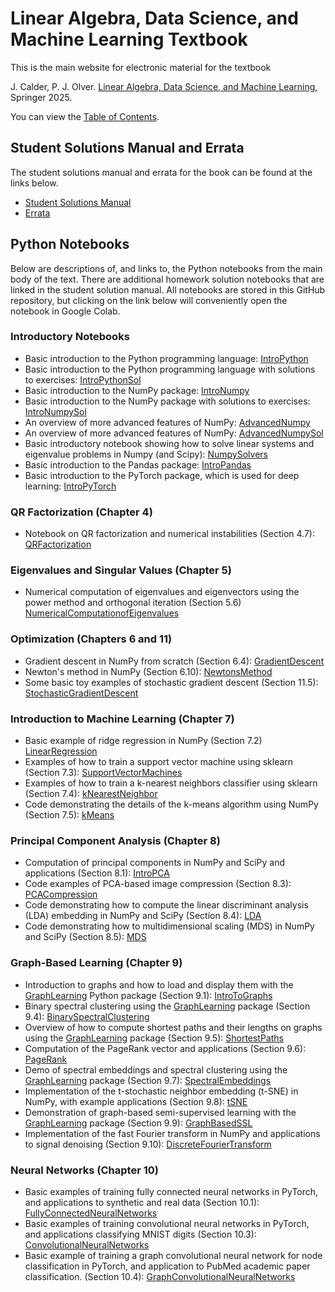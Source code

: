 # Linear Algebra, Data Science, and Machine Learning Textbook

This is the main website for electronic material for the textbook

J. Calder, P. J. Olver. [Linear Algebra, Data Science, and Machine Learning](https://link.springer.com/book/9783031937637), Springer 2025.

You can view the [Table of Contents](https://raw.githubusercontent.com/jwcalder/LAML/main/contents.pdf).

## Student Solutions Manual and Errata

The student solutions manual and errata for the book can be found at the links below.

* [Student Solutions Manual](https://raw.githubusercontent.com/jwcalder/LAML/main/SSM.pdf)
* [Errata](https://raw.githubusercontent.com/jwcalder/LAML/main/errata.pdf)

## Python Notebooks

Below are descriptions of, and links to, the Python notebooks from the main body of the text. There are additional homework solution notebooks that are linked in the student solution manual. All notebooks are stored in this GitHub repository, but clicking on the link below will conveniently open the notebook in Google Colab. 

### Introductory Notebooks
* Basic introduction to the Python programming language:
        [IntroPython](https://colab.research.google.com/github/jwcalder/LAML/blob/main/Python/Intro/IntroPython.ipynb)
* Basic introduction to the Python programming language with solutions to exercises:
        [IntroPythonSol](https://colab.research.google.com/github/jwcalder/LAML/blob/main/Python/Intro/IntroPythonSol.ipynb) 
* Basic introduction to the NumPy package:
        [IntroNumpy](https://colab.research.google.com/github/jwcalder/LAML/blob/main/Python/Intro/IntroNumpy.ipynb)
* Basic introduction to the NumPy package with solutions to exercises:
        [IntroNumpySol](https://colab.research.google.com/github/jwcalder/LAML/blob/main/Python/Intro/IntroNumpySol.ipynb)
* An overview of more advanced features of NumPy:
        [AdvancedNumpy](https://colab.research.google.com/github/jwcalder/LAML/blob/main/Python/Intro/AdvancedNumpy.ipynb)
* An overview of more advanced features of NumPy:
        [AdvancedNumpySol](https://colab.research.google.com/github/jwcalder/LAML/blob/main/Python/Intro/AdvancedNumpySol.ipynb)
* Basic introductory notebook showing how to solve linear systems and eigenvalue problems in Numpy (and Scipy):
        [NumpySolvers](https://colab.research.google.com/github/jwcalder/LAML/blob/main/Python/Intro/NumpySolvers.ipynb) 
* Basic introduction to the Pandas package:
        [IntroPandas](https://colab.research.google.com/github/jwcalder/LAML/blob/main/Python/IntroML/IntroPandas.ipynb)
* Basic introduction to the PyTorch package, which is used for deep learning:
        [IntroPyTorch](https://colab.research.google.com/github/jwcalder/LAML/blob/main/Python/NeuralNetworks/IntroPyTorch.ipynb)

### QR Factorization (Chapter 4)
* Notebook on QR factorization and numerical instabilities (Section 4.7):
        [QRFactorization](https://colab.research.google.com/github/jwcalder/LAML/blob/main/Python/Homework/QRFactorization.ipynb)

### Eigenvalues and Singular Values (Chapter 5)
* Numerical computation of eigenvalues and eigenvectors using the power method and orthogonal iteration (Section 5.6)
        [NumericalComputationofEigenvalues](https://colab.research.google.com/github/jwcalder/LAML/blob/main/Python/Homework/NumericalComputationofEigenvalues.ipynb)

### Optimization (Chapters 6 and 11)
* Gradient descent in NumPy from scratch (Section 6.4):
        [GradientDescent](https://colab.research.google.com/github/jwcalder/LAML/blob/main/Python/Optimization/GradientDescent.ipynb)
* Newton's method in NumPy (Section 6.10):
        [NewtonsMethod](https://colab.research.google.com/github/jwcalder/LAML/blob/main/Python/Optimization/NewtonsMethod.ipynb)
* Some basic toy examples of stochastic gradient descent (Section 11.5):
        [StochasticGradientDescent](https://colab.research.google.com/github/jwcalder/LAML/blob/main/Python/Optimization/StochasticGradientDescent.ipynb)

### Introduction to Machine Learning (Chapter 7)
* Basic example of ridge regression in NumPy (Section 7.2)
        [LinearRegression](https://colab.research.google.com/github/jwcalder/LAML/blob/main/Python/IntroML/LinearRegression.ipynb)
* Examples of how to train a support vector machine using sklearn (Section 7.3):
        [SupportVectorMachines](https://colab.research.google.com/github/jwcalder/LAML/blob/main/Python/IntroML/SupportVectorMachines.ipynb)
* Examples of how to train a k-nearest neighbors classifier using sklearn (Section 7.4):
        [kNearestNeighbor](https://colab.research.google.com/github/jwcalder/LAML/blob/main/Python/IntroML/kNearestNeighbor.ipynb)
* Code demonstrating the details of the k-means algorithm using NumPy (Section 7.5):
        [kMeans](https://colab.research.google.com/github/jwcalder/LAML/blob/main/Python/IntroML/kMeans.ipynb)

### Principal Component Analysis (Chapter 8)
* Computation of principal components in NumPy and SciPy and applications (Section 8.1):
        [IntroPCA](https://colab.research.google.com/github/jwcalder/LAML/blob/main/Python/PrincipalComponentAnalysis/IntroPCA.ipynb)
* Code examples of PCA-based image compression (Section 8.3):
        [PCACompression](https://colab.research.google.com/github/jwcalder/LAML/blob/main/Python/PrincipalComponentAnalysis/PCACompression.ipynb)
* Code demonstrating how to compute the linear discriminant analysis (LDA) embedding in NumPy and SciPy (Section 8.4):
        [LDA](https://colab.research.google.com/github/jwcalder/LAML/blob/main/Python/PrincipalComponentAnalysis/LDA.ipynb)
* Code demonstrating how to multidimensional scaling (MDS) in NumPy and SciPy  (Section 8.5):
        [MDS](https://colab.research.google.com/github/jwcalder/LAML/blob/main/Python/PrincipalComponentAnalysis/MDS.ipynb)

### Graph-Based Learning (Chapter 9)
* Introduction to graphs and how to load and display them with the [GraphLearning](https://github.com/jwcalder/GraphLearning) Python package (Section 9.1):
        [IntroToGraphs](https://colab.research.google.com/github/jwcalder/LAML/blob/main/Python/GraphBasedLearning/IntroToGraphs.ipynb)
* Binary spectral clustering using the [GraphLearning](https://github.com/jwcalder/GraphLearning) package (Section 9.4):
        [BinarySpectralClustering](https://colab.research.google.com/github/jwcalder/LAML/blob/main/Python/GraphBasedLearning/BinarySpectralClustering.ipynb)
* Overview of how to compute shortest paths and their lengths on graphs using the [GraphLearning](https://github.com/jwcalder/GraphLearning) package (Section 9.5):
        [ShortestPaths](https://colab.research.google.com/github/jwcalder/LAML/blob/main/Python/GraphBasedLearning/ShortestPaths.ipynb)
* Computation of the PageRank vector and applications  (Section 9.6):
        [PageRank](https://colab.research.google.com/github/jwcalder/LAML/blob/main/Python/GraphBasedLearning/PageRank.ipynb)
* Demo of spectral embeddings and spectral clustering using the [GraphLearning](https://github.com/jwcalder/GraphLearning) package (Section 9.7):
        [SpectralEmbeddings](https://colab.research.google.com/github/jwcalder/LAML/blob/main/Python/GraphBasedLearning/SpectralEmbeddings.ipynb)
* Implementation of the t-stochastic neighbor embedding (t-SNE) in NumPy, with example applications (Section 9.8):
        [tSNE](https://colab.research.google.com/github/jwcalder/LAML/blob/main/Python/GraphBasedLearning/tSNE.ipynb)
* Demonstration of graph-based semi-supervised learning with the [GraphLearning](https://github.com/jwcalder/GraphLearning) package (Section 9.9):
        [GraphBasedSSL](https://colab.research.google.com/github/jwcalder/LAML/blob/main/Python/GraphBasedLearning/GraphBasedSSL.ipynb)
* Implementation of the fast Fourier transform in NumPy and applications to signal denoising (Section 9.10):
        [DiscreteFourierTransform](https://colab.research.google.com/github/jwcalder/LAML/blob/main/Python/GraphBasedLearning/DiscreteFourierTransform.ipynb)

### Neural Networks (Chapter 10)
* Basic examples of training fully connected neural networks in PyTorch, and applications to synthetic and real data (Section 10.1):
        [FullyConnectedNeuralNetworks](https://colab.research.google.com/github/jwcalder/LAML/blob/main/Python/NeuralNetworks/FullyConnectedNeuralNetworks.ipynb)
* Basic examples of training convolutional neural networks in PyTorch, and applications classifying MNIST digits (Section 10.3):
        [ConvolutionalNeuralNetworks](https://colab.research.google.com/github/jwcalder/LAML/blob/main/Python/NeuralNetworks/ConvolutionalNeuralNetworks.ipynb)
* Basic example of training a graph convolutional neural network for node classification in PyTorch, and application to PubMed academic paper classification. (Section 10.4):
        [GraphConvolutionalNeuralNetworks](https://colab.research.google.com/github/jwcalder/LAML/blob/main/Python/NeuralNetworks/GraphConvolutionalNeuralNetworks.ipynb)


